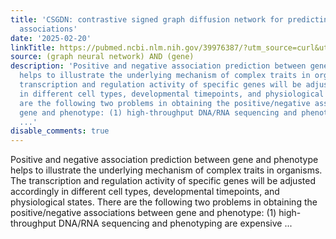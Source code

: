 ```yaml
---
title: 'CSGDN: contrastive signed graph diffusion network for predicting crop gene-phenotype
  associations'
date: '2025-02-20'
linkTitle: https://pubmed.ncbi.nlm.nih.gov/39976387/?utm_source=curl&utm_medium=rss&utm_campaign=pubmed-2&utm_content=1x5bM_TNL8gjogAcnslpo2s2PbDe-61JVM2h9yowOYSiZ7Dkrt&fc=20220919211934&ff=20250221170844&v=2.18.0.post9+e462414
source: (graph neural network) AND (gene)
description: 'Positive and negative association prediction between gene and phenotype
  helps to illustrate the underlying mechanism of complex traits in organisms. The
  transcription and regulation activity of specific genes will be adjusted accordingly
  in different cell types, developmental timepoints, and physiological states. There
  are the following two problems in obtaining the positive/negative associations between
  gene and phenotype: (1) high-throughput DNA/RNA sequencing and phenotyping are expensive
  ...'
disable_comments: true
---
```

Positive and negative association prediction between gene and phenotype helps to illustrate the underlying mechanism of complex traits in organisms. The transcription and regulation activity of specific genes will be adjusted accordingly in different cell types, developmental timepoints, and physiological states. There are the following two problems in obtaining the positive/negative associations between gene and phenotype: (1) high-throughput DNA/RNA sequencing and phenotyping are expensive ...